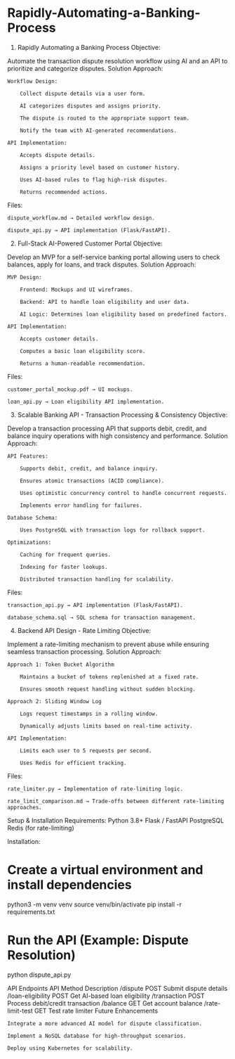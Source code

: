 # Rapidly-Automating-a-Banking-Process
1. Rapidly Automating a Banking Process
Objective:

Automate the transaction dispute resolution workflow using AI and an API to prioritize and categorize disputes.
Solution Approach:

    Workflow Design:

        Collect dispute details via a user form.

        AI categorizes disputes and assigns priority.

        The dispute is routed to the appropriate support team.

        Notify the team with AI-generated recommendations.

    API Implementation:

        Accepts dispute details.

        Assigns a priority level based on customer history.

        Uses AI-based rules to flag high-risk disputes.

        Returns recommended actions.

Files:

    dispute_workflow.md → Detailed workflow design.

    dispute_api.py → API implementation (Flask/FastAPI).

2. Full-Stack AI-Powered Customer Portal
Objective:

Develop an MVP for a self-service banking portal allowing users to check balances, apply for loans, and track disputes.
Solution Approach:

    MVP Design:

        Frontend: Mockups and UI wireframes.

        Backend: API to handle loan eligibility and user data.

        AI Logic: Determines loan eligibility based on predefined factors.

    API Implementation:

        Accepts customer details.

        Computes a basic loan eligibility score.

        Returns a human-readable recommendation.

Files:

    customer_portal_mockup.pdf → UI mockups.

    loan_api.py → Loan eligibility API implementation.

3. Scalable Banking API - Transaction Processing & Consistency
Objective:

Develop a transaction processing API that supports debit, credit, and balance inquiry operations with high consistency and performance.
Solution Approach:

    API Features:

        Supports debit, credit, and balance inquiry.

        Ensures atomic transactions (ACID compliance).

        Uses optimistic concurrency control to handle concurrent requests.

        Implements error handling for failures.

    Database Schema:

        Uses PostgreSQL with transaction logs for rollback support.

    Optimizations:

        Caching for frequent queries.

        Indexing for faster lookups.

        Distributed transaction handling for scalability.

Files:

    transaction_api.py → API implementation (Flask/FastAPI).

    database_schema.sql → SQL schema for transaction management.

4. Backend API Design - Rate Limiting
Objective:

Implement a rate-limiting mechanism to prevent abuse while ensuring seamless transaction processing.
Solution Approach:

    Approach 1: Token Bucket Algorithm

        Maintains a bucket of tokens replenished at a fixed rate.

        Ensures smooth request handling without sudden blocking.

    Approach 2: Sliding Window Log

        Logs request timestamps in a rolling window.

        Dynamically adjusts limits based on real-time activity.

    API Implementation:

        Limits each user to 5 requests per second.

        Uses Redis for efficient tracking.

Files:

    rate_limiter.py → Implementation of rate-limiting logic.

    rate_limit_comparison.md → Trade-offs between different rate-limiting approaches.

Setup & Installation
Requirements:
    Python 3.8+
    Flask / FastAPI
    PostgreSQL
    Redis (for rate-limiting)

Installation:

# Create a virtual environment and install dependencies
python3 -m venv venv
source venv/bin/activate
pip install -r requirements.txt

# Run the API (Example: Dispute Resolution)
python dispute_api.py

API Endpoints
API	Method	Description
/dispute	POST	Submit dispute details
/loan-eligibility	POST	Get AI-based loan eligibility
/transaction	POST	Process debit/credit transaction
/balance	GET	Get account balance
/rate-limit-test	GET	Test rate limiter
Future Enhancements

    Integrate a more advanced AI model for dispute classification.

    Implement a NoSQL database for high-throughput scenarios.

    Deploy using Kubernetes for scalability.
